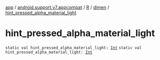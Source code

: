 [app](../../../index.md) / [android.support.v7.appcompat](../../index.md) / [R](../index.md) / [dimen](index.md) / [hint_pressed_alpha_material_light](./hint_pressed_alpha_material_light.md)

# hint_pressed_alpha_material_light

`static val hint_pressed_alpha_material_light: `[`Int`](https://kotlinlang.org/api/latest/jvm/stdlib/kotlin/-int/index.html)
`static val hint_pressed_alpha_material_light: `[`Int`](https://kotlinlang.org/api/latest/jvm/stdlib/kotlin/-int/index.html)